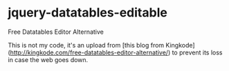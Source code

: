 # jquery-datatables-editable
Free Datatables Editor Alternative 

This is not my code, it's an upload from [this blog from Kingkode] (http://kingkode.com/free-datatables-editor-alternative/) to prevent its loss in case the web goes down.

